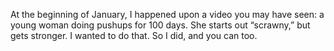 At the beginning of January, I happened upon a video you may have seen: a young woman doing pushups for 100 days. She starts out “scrawny,” but gets stronger. I wanted to do that. So I did, and you can too.
